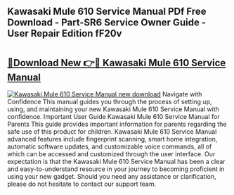 ## Kawasaki Mule 610 Service Manual PDf Free Download - Part-SR6 Service Owner Guide - User Repair Edition fF20v

# <h2><a href="http://bc16970.oget.top/?id=Kawasaki+Mule+610+Service+Manual">🔗Download New 👉🔴 Kawasaki Mule 610 Service Manual</a></h2>

[![Kawasaki Mule 610 Service Manual new download](https://i.imgur.com/5g1atiW.png)](http://bc16970.oget.top/?id=Kawasaki+Mule+610+Service+Manual)
Navigate with Confidence This manual guides you through the process of setting up, using, and maintaining your new Kawasaki Mule 610 Service Manual with confidence. Important User Guide Kawasaki Mule 610 Service Manual for Parents This guide provides important information for parents regarding the safe use of this product for children. Kawasaki Mule 610 Service Manual advanced features include fingerprint scanning, smart home integration, automatic software updates, and customizable voice commands, all of which can be accessed and customized through the user interface. Our expectation is that the Kawasaki Mule 610 Service Manual has been a clear and easy-to-understand resource in your journey to becoming proficient in using your new gadget. Should you need any assistance or clarification, please do not hesitate to contact our support team.
